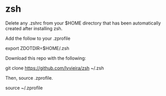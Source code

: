 # zsh

Delete any .zshrc from your $HOME directory that has been automatically created after installing zsh.

Add the follow to your .zprofile

export ZDOTDIR=$HOME/.zsh

Download this repo with the following:

git clone https://github.com/lvvieira/zsh ~/.zsh

Then, source .zprofile.

source ~/.zprofile
